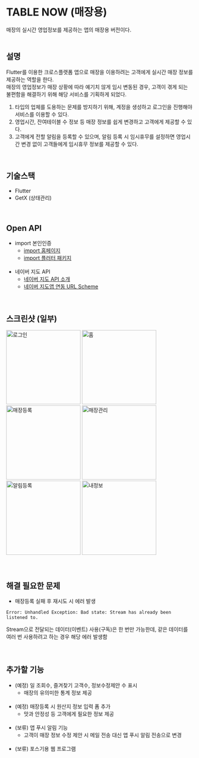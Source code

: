 # TABLE NOW (매장용)
매장의 실시간 영업정보를 제공하는 앱의 매장용 버전이다.
<br><br>

## 설명
Flutter를 이용한 크로스플랫폼 앱으로 매장을 이용하려는 고객에게 실시간 매장 정보를 제공하는 역할을 한다.<br>
매장의 영업정보가 매장 상황에 따라 예기치 않게 임시 변동된 경우, 고객이 겪게 되는 불편함을 해결하기 위해 해당 서비스를 기획하게 되었다.<br>
1. 타입의 업체를 도용하는 문제를 방지하기 위해, 계정을 생성하고 로그인을 진행해야 서비스를 이용할 수 있다.
2. 영업시간, 잔여테이블 수 정보 등 매장 정보를 쉽게 변경하고 고객에게 제공할 수 있다.
3. 고객에게 전할 알림을 등록할 수 있으며, 알림 등록 시 임시휴무를 설정하면 영업시간 변경 없이 고객들에게 임시휴무 정보를 제공할 수 있다.
<br>

## 기술스택
- Flutter
- GetX (상태관리)
<br>

## Open API
- import 본인인증
  - [import 홈페이지](https://www.iamport.kr/)
  - [import 플러터 패키지](https://pub.dev/packages/iamport_flutter)
  <br>
- 네이버 지도 API
  - [네이버 지도 API 소개](https://www.ncloud.com/product/applicationService/maps)
  - [네이버 지도앱 연동 URL Scheme](https://guide.ncloud-docs.com/docs/naveropenapiv3-maps-url-scheme-url-scheme)
<br>

## 스크린샷 (일부)
<div>
  <img src="https://user-images.githubusercontent.com/56622731/211715421-217af15c-5881-4901-a013-8ea2590e2923.png" alt="로그인" width="200"/>
  <img src="https://user-images.githubusercontent.com/56622731/211715464-6926ddf6-1208-433a-abf0-3c8f78438312.png" alt="홈" width="200"/>
  <img src="https://user-images.githubusercontent.com/56622731/211715502-6cc72bf3-a94c-4a1d-adb8-d9cdafece6fb.png" alt="매장등록" width="200"/>
  <img src="https://user-images.githubusercontent.com/56622731/211715532-6dff3723-d7de-4112-9813-7f2a3f1b60fd.png" alt="매장관리" width="200"/>
  <img src="https://user-images.githubusercontent.com/56622731/211715553-91717577-6b57-4b8c-b465-120ed8e2c0f4.png" alt="알림등록" width="200"/>
  <img src="https://user-images.githubusercontent.com/56622731/211715583-9f99425c-415f-4e6e-a8b3-8a54f012b571.png" alt="내정보" width="200"/>
</div><br><br>

## 해결 필요한 문제
- 매장등록 실패 후 재시도 시 에러 발생<br>
```
Error: Unhandled Exception: Bad state: Stream has already been listened to.
```
Stream으로 전달되는 데이터(이벤트) 사용(구독)은 한 번만 가능한데, 같은 데이터를 여러 번 사용하려고 하는 경우 해당 에러 발생함
<br><br><br>

## 추가할 기능
- (예정) 일 조회수, 즐겨찾기 고객수, 정보수정제안 수 표시
  - 매장의 유의미한 통계 정보 제공
  <br>
- (예정) 매장등록 시 원산지 정보 입력 폼 추가
  - 맛과 안정성 등 고객에게 필요한 정보 제공
  <br>
- (보류) 앱 푸시 알림 기능
  - 고객이 매장 정보 수정 제안 시 메일 전송 대신 앱 푸시 알림 전송으로 변경
  <br>
- (보류) 포스기용 웹 프로그램
<br>
